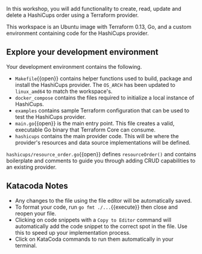 In this workshop, you will add functionality to create, read, update and delete a HashiCups order using a Terraform provider.

This workspace is an Ubuntu image with Terraform 0.13, Go, and a custom environment containing code for the HashiCups provider.

## Explore your development environment

Your development environment contains the following.

- `Makefile`{{open}} contains helper functions used to build, package and install the HashiCups provider. The `OS_ARCH` has been updated to `linux_amd64` to match the workspace's.
- `docker_compose` contains the files required to initialize a local instance of HashiCups.
- `examples` contains sample Terraform configuration that can be used to test the HashiCups provider.
- `main.go`{{open}} is the main entry point. This file creates a valid, executable Go binary that Terraform Core can consume.
- `hashicups` contains the main provider code. This will be where the provider's resources and data source implementations will be defined.

`hashicups/resource_order.go`{{open}} defines `resourceOrder()` and contains boilerplate and comments to guide you through adding CRUD capabilities to an existing provider.

## Katacoda Notes

- Any changes to the file using the file editor will be automatically saved.
- To format your code, run `go fmt ./...`{{execute}} then close and reopen your file.
- Clicking on code snippets with a `Copy to Editor` command will automatically add the code snippet to the correct spot in the file. Use this to speed up your implementation process.
- Click on KataCoda commands to run them automatically in your terminal.

